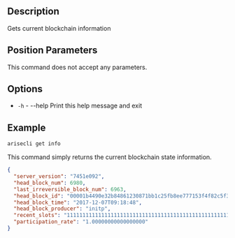 ## Description

Gets current blockchain information

## Position Parameters
This command does not accept any parameters. 
## Options
- `-h` - --help                   Print this help message and exit
## Example


```sh
arisecli get info
```

This command simply returns the current blockchain state information. 

```json
{
  "server_version": "7451e092",
  "head_block_num": 6980,
  "last_irreversible_block_num": 6963,
  "head_block_id": "00001b4490e32b84861230871bb1c25fb8ee777153f4f82c5f3e4ca2b9877712",
  "head_block_time": "2017-12-07T09:18:48",
  "head_block_producer": "initp",
  "recent_slots": "1111111111111111111111111111111111111111111111111111111111111111",
  "participation_rate": "1.00000000000000000"
}
```
